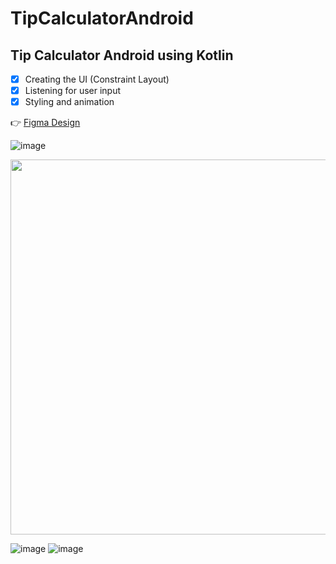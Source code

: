 # TipCalculatorAndroid

## Tip Calculator Android using Kotlin

- [x] Creating the UI (Constraint Layout)
- [x] Listening for user input
- [x] Styling and animation

:point_right: [Figma Design](https://www.figma.com/proto/ARPMAVZrOtfmDplRhjRnRA/First-Project?node-id=324%3A7&scaling=scale-down&page-id=0%3A1)

![image](https://user-images.githubusercontent.com/59710234/212488879-9e1b16d9-5567-4f09-93aa-f02a28c83a79.png)

<img src="https://user-images.githubusercontent.com/59710234/212535747-87e8ae62-5e91-433a-8a6c-c984071382e2.png" height="600">

![image](https://user-images.githubusercontent.com/59710234/212499727-b7ec55eb-4ade-4a2f-8913-233af097f6ae.png)
![image](https://user-images.githubusercontent.com/59710234/212499846-667ce0b5-2f41-4d4b-8eff-cdc55e85bba7.png)



